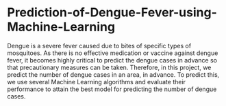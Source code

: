 # Prediction-of-Dengue-Fever-using-Machine-Learning

Dengue is a severe fever caused due to bites of  specific types of mosquitoes. As there is no effective medication or vaccine against dengue fever, it becomes highly critical to predict the dengue cases in advance so that precautionary measures can be taken. Therefore, in this project, we predict the number of dengue cases in an area, in advance. To predict this, we use several Machine Learning algorithms and evaluate their performance to attain the best model for predicting the number of dengue cases.   
